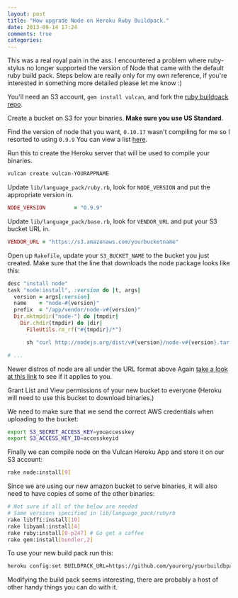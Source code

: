 ```yaml
---
layout: post
title: "How upgrade Node on Heroku Ruby Buildpack."
date: 2013-09-14 17:24
comments: true
categories: 
---
```


This was a real royal pain in the ass. I encountered a problem where
ruby-stylus no longer supported the version of Node that came with the default
ruby build pack. Steps below are really only for my own reference, if you're 
interested in something more detailed please let me know :)

You'll need an S3 account, `gem install vulcan`, and fork the [ruby
buildpack repo][buildpack].

Create a bucket on S3 for your binaries. **Make sure you use US Standard**.

Find the version of node that you want, `0.10.17` wasn't compiling
for me so I resorted to using `0.9.9` You can view a list [here][node-versions].

Run this to create the Heroku server that will be used to compile your 
binaries.

``` sh
vulcan create vulcan-YOURAPPNAME
```

Update `lib/language_pack/ruby.rb`, look for `NODE_VERSION` and put the
appropriate version in.

``` ruby lib/language_pack/ruby.rb
NODE_VERSION         = "0.9.9"
```

Update `lib/language_pack/base.rb`, look for `VENDOR_URL` and put your S3
bucket URL in.

``` ruby lib/language_pack/base.rb
VENDOR_URL = "https://s3.amazonaws.com/yourbucketname"
```

Open up `Rakefile`, update your `S3_BUCKET_NAME` to the bucket you just
created. Make sure that the line that downloads the node package looks 
like this:

``` ruby Rakefile
desc "install node"
task "node:install", :version do |t, args|
  version = args[:version]
  name    = "node-#{version}"
  prefix  = "/app/vendor/node-v#{version}"
  Dir.mktmpdir("node-") do |tmpdir|
    Dir.chdir(tmpdir) do |dir|
      FileUtils.rm_rf("#{tmpdir}/*")

      sh "curl http://nodejs.org/dist/v#{version}/node-v#{version}.tar.gz -s -o - | tar vzxf -"

# ...
```

Newer distros of node are all under the URL format above Again [take a
look at this link][node-versions] to see if it applies to you.

Grant List and View permissions of your new bucket to everyone (Heroku will
need to use this bucket to download binaries.)

We need to make sure that we send the correct AWS credentials when uploading 
to the bucket:

``` sh
export S3_SECRET_ACCESS_KEY=youaccesskey
export S3_ACCESS_KEY_ID=accesskeyid
```

Finally we can compile node on the Vulcan Heroku App and store it on our
S3 account:

``` sh
rake node:install[9]
```

Since we are using our new amazon bucket to serve binaries, it will also
need to have copies of some of the other binaries:

``` sh
# Not sure if all of the below are needed
# Same versions specified in lib/language_pack/rubyrb
rake libffi:install[10]
rake libyaml:install[4]
rake ruby:install[0-p247] # Go get a coffee
rake gem:install[bundler,2]
```

To use your new build pack run this:

``` sh
heroku config:set BUILDPACK_URL=https://github.com/yourorg/yourbuildbpackrepo.git
```

Modifying the build pack seems interesting, there are probably a host of other
handy things you can do with it.

[buildpack]: https://github.com/heroku/heroku-buildpack-ruby
[node-versions]: http://nodejs.org/dist/
